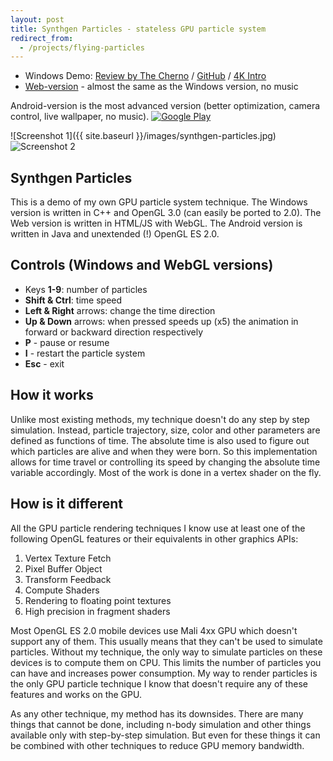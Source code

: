 ```yaml
---
layout: post
title: Synthgen Particles - stateless GPU particle system
redirect_from:
  - /projects/flying-particles
---
```


- Windows Demo: [Review by The Cherno](https://youtu.be/kdJhCv7lCD4?t=55) / [GitHub](https://github.com/devoln/synthgen-particles-win/) / [4K Intro](https://github.com/devoln/synthgen-particles-win/blob/master/bin/SynthgenParticles-4kintro.exe?raw=true)
- [Web-version](../particles/) - almost the same as the Windows version, no music

Android-version is the most advanced version (better optimization, camera control, live wallpaper, no music).
<a href='https://play.google.com/store/apps/details?id=com.gammaker.synthgenparticles'><img alt='Google Play' src='https://play.google.com/intl/en_gb/badges/images/generic/en_badge_web_generic.png'/></a>

![Screenshot 1]({{ site.baseurl }}/images/synthgen-particles.jpg)
![Screenshot 2](https://raw.githubusercontent.com/devoln/synthgen-particles-win/master/Screenshot.jpg)


## Synthgen Particles

 This is a demo of my own GPU particle system technique.
 The Windows version is written in C++ and OpenGL 3.0 (can easily be ported to 2.0).
 The Web version is written in HTML/JS with WebGL.
 The Android version is written in Java and unextended (!) OpenGL ES 2.0.

## Controls (Windows and WebGL versions)

- Keys **1-9**: number of particles
- **Shift & Ctrl**: time speed
- **Left & Right** arrows: change the time direction
- **Up & Down** arrows: when pressed speeds up (x5) the animation in forward or backward direction respectively
- **P** - pause or resume
- **I** - restart the particle system
- **Esc** - exit

## How it works

Unlike most existing methods, my technique doesn't do any step by step simulation. Instead, particle trajectory, size, color and other parameters are defined as functions of time. The absolute time is also used to figure out which particles are alive and when they were born. So this implementation allows for time travel or controlling its speed by changing the absolute time variable accordingly. Most of the work is done in a vertex shader on the fly.

## How is it different

All the GPU particle rendering techniques I know use at least one of the following OpenGL features or their equivalents in other graphics APIs:

1. Vertex Texture Fetch
2. Pixel Buffer Object
3. Transform Feedback
4. Compute Shaders
5. Rendering to floating point textures
6. High precision in fragment shaders

Most OpenGL ES 2.0 mobile devices use Mali 4xx GPU which doesn't support any of them. This usually means that they can't be used to simulate particles. Without my technique, the only way to simulate particles on these devices is to compute them on CPU. This limits the number of particles you can have and increases power consumption. My way to render particles is the only GPU particle technique I know that doesn't require any of these features and works on the GPU.

As any other technique, my method has its downsides. There are many things that cannot be done, including n-body simulation and other things available only with step-by-step simulation. But even for these things it can be combined with other techniques to reduce GPU memory bandwidth.
